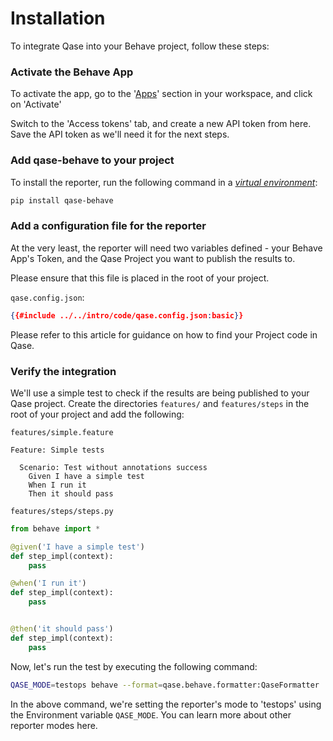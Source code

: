 # Installation

To integrate Qase into your Behave project, follow these steps:

### Activate the Behave App
To activate the app, go to the '[Apps](https://app.qase.io/apps?app=behave-reporter)' section in your workspace, and click on 'Activate'

Switch to the 'Access tokens' tab, and create a new API token from here. Save the API token as we'll need it for the next steps.

### Add qase-behave to your project
To install the reporter, run the following command in a *[virtual environment](https://www.geeksforgeeks.org/python-virtual-environment/)*:

```sh
pip install qase-behave
```

### Add a configuration file for the reporter
At the very least, the reporter will need two variables defined - your Behave App's Token, and the Qase Project you want to publish the results to.

Please ensure that this file is placed in the root of your project.

`qase.config.json`:
```json
{{#include ../../intro/code/qase.config.json:basic}}
```

Please refer to this article for guidance on how to find your Project code in Qase.

### Verify the integration
We'll use a simple test to check if the results are being published to your Qase project. Create the directories `features/` and `features/steps` in the root of your project and add the following:

`features/simple.feature`
```gherkin
Feature: Simple tests

  Scenario: Test without annotations success
    Given I have a simple test
    When I run it
    Then it should pass
```

`features/steps/steps.py`
```py
from behave import *

@given('I have a simple test')
def step_impl(context):
    pass

@when('I run it')
def step_impl(context):
    pass


@then('it should pass')
def step_impl(context):
    pass
```

Now, let's run the test by executing the following command:

```bash
QASE_MODE=testops behave --format=qase.behave.formatter:QaseFormatter
```

In the above command, we're setting the reporter's mode to 'testops' using the Environment variable `QASE_MODE`. You can learn more about other reporter modes here.
